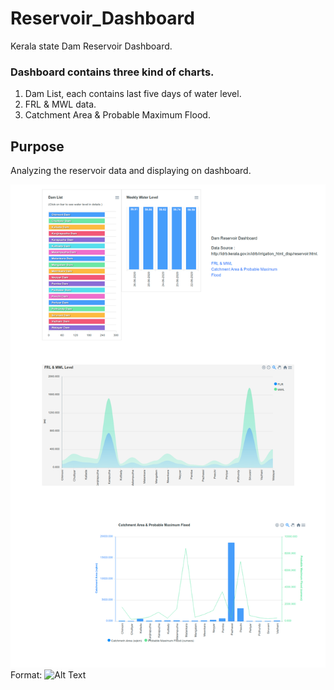 # Reservoir_Dashboard
Kerala state Dam Reservoir Dashboard.

### Dashboard contains three kind of charts.
1. Dam List, each contains last five days of water level.
2. FRL & MWL data.
3. Catchment Area & Probable Maximum Flood.


## Purpose
Analyzing the reservoir data and displaying on dashboard.


![GitHub Logo](/src/img/dashboard.png)
Format: ![Alt Text](https://reservoirdashboard.glitch.me/)
